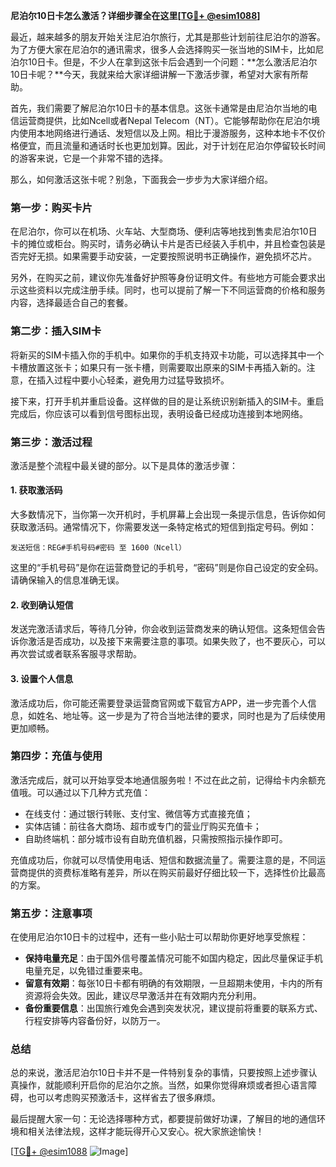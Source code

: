 **尼泊尔10日卡怎么激活？详细步骤全在这里[[TG💪+ @esim1088](https://t.me/s/esim1088)]**

最近，越来越多的朋友开始关注尼泊尔旅行，尤其是那些计划前往尼泊尔的游客。为了方便大家在尼泊尔的通讯需求，很多人会选择购买一张当地的SIM卡，比如尼泊尔10日卡。但是，不少人在拿到这张卡后会遇到一个问题：**怎么激活尼泊尔10日卡呢？**今天，我就来给大家详细讲解一下激活步骤，希望对大家有所帮助。

首先，我们需要了解尼泊尔10日卡的基本信息。这张卡通常是由尼泊尔当地的电信运营商提供，比如Ncell或者Nepal Telecom（NT）。它能够帮助你在尼泊尔境内使用本地网络进行通话、发短信以及上网。相比于漫游服务，这种本地卡不仅价格便宜，而且流量和通话时长也更加划算。因此，对于计划在尼泊尔停留较长时间的游客来说，它是一个非常不错的选择。

那么，如何激活这张卡呢？别急，下面我会一步步为大家详细介绍。

### **第一步：购买卡片**
在尼泊尔，你可以在机场、火车站、大型商场、便利店等地找到售卖尼泊尔10日卡的摊位或柜台。购买时，请务必确认卡片是否已经装入手机中，并且检查包装是否完好无损。如果需要手动安装，一定要按照说明书正确操作，避免损坏芯片。

另外，在购买之前，建议你先准备好护照等身份证明文件。有些地方可能会要求出示这些资料以完成注册手续。同时，也可以提前了解一下不同运营商的价格和服务内容，选择最适合自己的套餐。

### **第二步：插入SIM卡**
将新买的SIM卡插入你的手机中。如果你的手机支持双卡功能，可以选择其中一个卡槽放置这张卡；如果只有一张卡槽，则需要取出原来的SIM卡再插入新的。注意，在插入过程中要小心轻柔，避免用力过猛导致损坏。

接下来，打开手机并重启设备。这样做的目的是让系统识别新插入的SIM卡。重启完成后，你应该可以看到信号图标出现，表明设备已经成功连接到本地网络。

### **第三步：激活过程**
激活是整个流程中最关键的部分。以下是具体的激活步骤：

#### **1. 获取激活码**
大多数情况下，当你第一次开机时，手机屏幕上会出现一条提示信息，告诉你如何获取激活码。通常情况下，你需要发送一条特定格式的短信到指定号码。例如：
```
发送短信：REG#手机号码#密码 至 1600（Ncell）
```
这里的“手机号码”是你在运营商登记的手机号，“密码”则是你自己设定的安全码。请确保输入的信息准确无误。

#### **2. 收到确认短信**
发送完激活请求后，等待几分钟，你会收到运营商发来的确认短信。这条短信会告诉你激活是否成功，以及接下来需要注意的事项。如果失败了，也不要灰心，可以再次尝试或者联系客服寻求帮助。

#### **3. 设置个人信息**
激活成功后，你可能还需要登录运营商官网或下载官方APP，进一步完善个人信息，如姓名、地址等。这一步是为了符合当地法律的要求，同时也是为了后续使用更加顺畅。

### **第四步：充值与使用**
激活完成后，就可以开始享受本地通信服务啦！不过在此之前，记得给卡内余额充值哦。可以通过以下几种方式充值：
- 在线支付：通过银行转账、支付宝、微信等方式直接充值；
- 实体店铺：前往各大商场、超市或专门的营业厅购买充值卡；
- 自助终端机：部分城市设有自助充值机器，只需按照指示操作即可。

充值成功后，你就可以尽情使用电话、短信和数据流量了。需要注意的是，不同运营商提供的资费标准略有差异，所以在购买前最好仔细比较一下，选择性价比最高的方案。

### **第五步：注意事项**
在使用尼泊尔10日卡的过程中，还有一些小贴士可以帮助你更好地享受旅程：
- **保持电量充足**：由于国外信号覆盖情况可能不如国内稳定，因此尽量保证手机电量充足，以免错过重要来电。
- **留意有效期**：每张10日卡都有明确的有效期限，一旦超期未使用，卡内的所有资源将会失效。因此，建议尽早激活并在有效期内充分利用。
- **备份重要信息**：出国旅行难免会遇到突发状况，建议提前将重要的联系方式、行程安排等内容备份好，以防万一。

### **总结**
总的来说，激活尼泊尔10日卡并不是一件特别复杂的事情，只要按照上述步骤认真操作，就能顺利开启你的尼泊尔之旅。当然，如果你觉得麻烦或者担心语言障碍，也可以考虑购买预激活卡，这样省去了很多麻烦。

最后提醒大家一句：无论选择哪种方式，都要提前做好功课，了解目的地的通信环境和相关法律法规，这样才能玩得开心又安心。祝大家旅途愉快！

[[TG💪+ @esim1088](https://t.me/s/esim1088) ![Image](https://i.postimg.cc/4NQfJmqS/Snipaste-2025-05-13-00-14-12.png)]